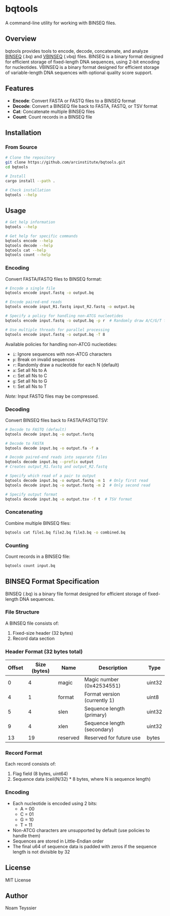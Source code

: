 # bqtools

A command-line utility for working with BINSEQ files.

## Overview

bqtools provides tools to encode, decode, concatenate, and analyze [BINSEQ](https://github.com/arcinstitute/binseq) (.bq) and [VBINSEQ](https://github.com/arcinstitute/vbinseq) (.vbq) files.
BINSEQ is a binary format designed for efficient storage of fixed-length DNA sequences, using 2-bit encoding for nucleotides.
VBINSEQ is a binary format designed for efficient storage of variable-length DNA sequences with optional quality score support.

## Features

- **Encode**: Convert FASTA or FASTQ files to a BINSEQ format
- **Decode**: Convert a BINSEQ file back to FASTA, FASTQ, or TSV format
- **Cat**: Concatenate multiple BINSEQ files
- **Count**: Count records in a BINSEQ file

## Installation

### From Source

```bash
# Clone the repository
git clone https://github.com/arcinstitute/bqtools.git
cd bqtools

# Install
cargo install --path .

# Check installation
bqtools --help
```

## Usage

```bash
# Get help information
bqtools --help

# Get help for specific commands
bqtools encode --help
bqtools decode --help
bqtools cat --help
bqtools count --help
```

### Encoding

Convert FASTA/FASTQ files to BINSEQ format:

```bash
# Encode a single file
bqtools encode input.fastq -o output.bq

# Encode paired-end reads
bqtools encode input_R1.fastq input_R2.fastq -o output.bq

# Specify a policy for handling non-ATCG nucleotides
bqtools encode input.fastq -o output.bq -p r  # Randomly draw A/C/G/T for each N

# Use multiple threads for parallel processing
bqtools encode input.fastq -o output.bq -T 8
```

Available policies for handling non-ATCG nucleotides:

- `i`: Ignore sequences with non-ATCG characters
- `p`: Break on invalid sequences
- `r`: Randomly draw a nucleotide for each N (default)
- `a`: Set all Ns to A
- `c`: Set all Ns to C
- `g`: Set all Ns to G
- `t`: Set all Ns to T

_Note:_ Input FASTQ files may be compressed.

### Decoding

Convert BINSEQ files back to FASTA/FASTQ/TSV:

```bash
# Decode to FASTQ (default)
bqtools decode input.bq -o output.fastq

# Decode to FASTA
bqtools decode input.bq -o output.fa -f a

# Decode paired-end reads into separate files
bqtools decode input.bq --prefix output
# Creates output_R1.fastq and output_R2.fastq

# Specify which read of a pair to output
bqtools decode input.bq -o output.fastq -m 1  # Only first read
bqtools decode input.bq -o output.fastq -m 2  # Only second read

# Specify output format
bqtools decode input.bq -o output.tsv -f t  # TSV format
```

### Concatenating

Combine multiple BINSEQ files:

```bash
bqtools cat file1.bq file2.bq file3.bq -o combined.bq
```

### Counting

Count records in a BINSEQ file:

```bash
bqtools count input.bq
```

## BINSEQ Format Specification

BINSEQ (.bq) is a binary file format designed for efficient storage of fixed-length DNA sequences.

### File Structure

A BINSEQ file consists of:

1. Fixed-size header (32 bytes)
2. Record data section

### Header Format (32 bytes total)

| Offset | Size (bytes) | Name     | Description                  | Type   |
| ------ | ------------ | -------- | ---------------------------- | ------ |
| 0      | 4            | magic    | Magic number (0x42534551)    | uint32 |
| 4      | 1            | format   | Format version (currently 1) | uint8  |
| 5      | 4            | slen     | Sequence length (primary)    | uint32 |
| 9      | 4            | xlen     | Sequence length (secondary)  | uint32 |
| 13     | 19           | reserved | Reserved for future use      | bytes  |

### Record Format

Each record consists of:

1. Flag field (8 bytes, uint64)
2. Sequence data (ceil(N/32) \* 8 bytes, where N is sequence length)

### Encoding

- Each nucleotide is encoded using 2 bits:
  - A = 00
  - C = 01
  - G = 10
  - T = 11
- Non-ATCG characters are unsupported by default (use policies to handle them)
- Sequences are stored in Little-Endian order
- The final u64 of sequence data is padded with zeros if the sequence length is not divisible by 32

## License

MIT License

## Author

Noam Teyssier
